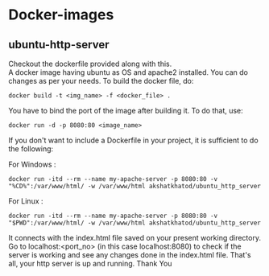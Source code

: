 # Docker-images

## ubuntu-http-server
Checkout the dockerfile provided along with this.  
A docker image having ubuntu as OS and apache2 installed. You can do changes as per your needs. To build the docker file, do:
```
docker build -t <img_name> -f <docker_file> .
```

You have to bind the port of the image after building it. To do that, use:

```
docker run -d -p 8080:80 <image_name>
```

If you don't want to include a Dockerfile in your project, it is sufficient to do the following:  
  
For Windows :
```
docker run -itd --rm --name my-apache-server -p 8080:80 -v "%CD%":/var/www/html/ -w /var/www/html akshatkhatod/ubuntu_http_server
```

For Linux :
```
docker run -itd --rm --name my-apache-server -p 8080:80 -v "$PWD":/var/www/html/ -w /var/www/html akshatkhatod/ubuntu_http_server
```

It connects with the index.html file saved on your present working directory. Go to localhost:<port_no> (in this case localhost:8080) to check if the server is working and see any changes done in the index.html file. That's all, your http server is up and running.
Thank You
